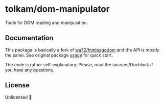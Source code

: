 # tolkam/dom-manipulator

Tools for DOM reading and manipulation.

## Documentation

This package is basically a fork of [wa72/htmlpagedom](https://github.com/wasinger/htmlpagedom) and the API is mostly the same. See original package [usage](https://github.com/wasinger/htmlpagedom#usage) for quick start.

The code is rather self-explanatory. Please, read the sources/Docblock if you have any questions.

## License

Unlicensed 🤷
